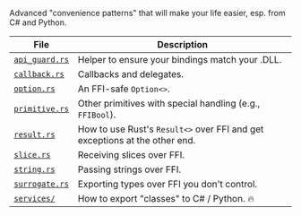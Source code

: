 Advanced "convenience patterns" that will make your life easier, esp. from C# and Python.

| File                           | Description                                                                |
|--------------------------------|----------------------------------------------------------------------------|
| [`api_guard.rs`](api_guard.rs) | Helper to ensure your bindings match your .DLL.                            |
| [`callback.rs`](callback.rs)   | Callbacks and delegates.                                                   |
| [`option.rs`](option.rs)       | An FFI-safe `Option<>`.                                                    |
| [`primitive.rs`](primitive.rs) | Other primitives with special handling (e.g., `FFIBool`).                  |
| [`result.rs`](result.rs)       | How to use Rust's `Result<>` over FFI and get exceptions at the other end. |
| [`slice.rs`](slice.rs)         | Receiving slices over FFI.                                                 |
| [`string.rs`](string.rs)       | Passing strings over FFI.                                                  |
| [`surrogate.rs`](surrogate)    | Exporting types over FFI you don't control.                                |
| [`services/`](../services/)    | How to export "classes" to C# / Python. 🔥                                 |
